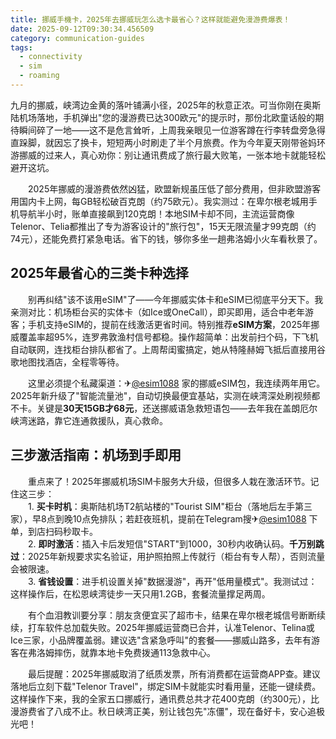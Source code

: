 ```yaml
---
title: 挪威手機卡，2025年去挪威玩怎么选卡最省心？这样就能避免漫游费爆表！
date: 2025-09-12T09:30:34.456509
category: communication-guides
tags:
  - connectivity
  - sim
  - roaming
---
```


九月的挪威，峡湾边金黄的落叶铺满小径，2025年的秋意正浓。可当你刚在奥斯陆机场落地，手机弹出"您的漫游费已达300欧元"的提示时，那份北欧童话般的期待瞬间碎了一地——这不是危言耸听，上周我亲眼见一位游客蹲在行李转盘旁急得直跺脚，就因忘了换卡，短短两小时刷走了半个月旅费。作为今年夏天刚带爸妈环游挪威的过来人，真心劝你：别让通讯费成了旅行最大败笔，一张本地卡就能轻松避开这坑。

　　2025年挪威的漫游费依然凶猛，欧盟新规虽压低了部分费用，但非欧盟游客用国内卡上网，每GB轻松破百克朗（约75欧元）。我实测过：在卑尔根老城用手机导航半小时，账单直接飙到120克朗！本地SIM卡却不同，主流运营商像Telenor、Telia都推出了专为游客设计的"旅行包"，15天无限流量才99克朗（约74元），还能免费打紧急电话。省下的钱，够你多坐一趟弗洛姆小火车看秋景了。

## 2025年最省心的三类卡种选择

　　别再纠结"该不该用eSIM"了——今年挪威实体卡和eSIM已彻底平分天下。我亲测对比：机场柜台买的实体卡（如Ice或OneCall），即买即用，适合中老年游客；手机支持eSIM的，提前在线激活更省时间。特别推荐**eSIM方案**，2025年挪威覆盖率超95%，连罗弗敦渔村信号都稳。操作超简单：出发前扫个码，下飞机自动联网，连找柜台排队都省了。上周帮闺蜜搞定，她从特隆赫姆飞抵后直接用谷歌地图找酒店，全程零等待。

　　这里必须提个私藏渠道：✈[@esim1088](https://t.me/s/esim1088) 家的挪威eSIM包，我连续两年用它。2025年新升级了"智能流量池"，自动切换最便宜基站，实测在峡湾深处刷视频都不卡。关键是**30天15GB才68元**，还送挪威语急救短语包——去年我在盖朗厄尔峡湾迷路，靠它连通救援队，真心救命。

## 三步激活指南：机场到手即用

　　重点来了！2025年挪威机场SIM卡服务大升级，但很多人栽在激活环节。记住这三步：  
　　1. **买卡时机**：奥斯陆机场T2航站楼的"Tourist SIM"柜台（落地后左手第三家），早8点到晚10点免排队；若赶夜班机，提前在Telegram搜✈[@esim1088](https://t.me/s/esim1088) 下单，到店扫码秒取卡。  
　　2. **即时激活**：插入卡后发短信"START"到1000，30秒内收确认码。**千万别跳过**：2025年新规要求实名验证，用护照拍照上传就行（柜台有专人帮），否则流量会被限速。  
　　3. **省钱设置**：进手机设置关掉"数据漫游"，再开"低用量模式"。我测试过：这样操作后，在松恩峡湾徒步一天只用1.2GB，套餐流量撑足两周。

　　有个血泪教训要分享：朋友贪便宜买了超市卡，结果在卑尔根老城信号断断续续，打车软件总加载失败。2025年挪威运营商已合并，认准Telenor、Telina或Ice三家，小品牌覆盖弱。建议选"含紧急呼叫"的套餐——挪威山路多，去年有游客在弗洛姆摔伤，就靠本地卡免费拨通113急救中心。

　　最后提醒：2025年挪威取消了纸质发票，所有消费都在运营商APP查。建议落地后立刻下载"Telenor Travel"，绑定SIM卡就能实时看用量，还能一键续费。这样操作下来，我的全家五口挪威行，通讯费总共才花400克朗（约300元），比漫游费省了八成不止。秋日峡湾正美，别让钱包先"冻僵"，现在备好卡，安心追极光吧！